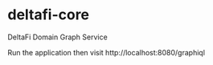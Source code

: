 # deltafi-core

DeltaFi Domain Graph Service

Run the application then visit http://localhost:8080/graphiql
